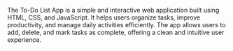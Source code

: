The To-Do List App is a simple and interactive web application built using HTML, CSS, and JavaScript. It helps users organize tasks, improve productivity, and manage daily activities efficiently. The app allows users to add, delete, and mark tasks as complete, offering a clean and intuitive user experience.
